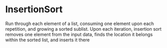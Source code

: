 # InsertionSort

Run through each element of a list, consuming one element upon each repetition, and growing a sorted sublist. Upon each iteration, insertion sort removes one element from the input data, finds the location it belongs within the sorted list, and inserts it there
